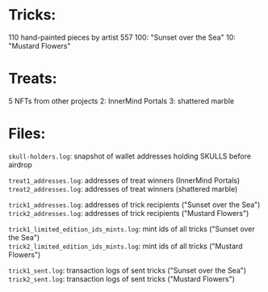 # Tricks:

110 hand-painted pieces by artist 557
100: "Sunset over the Sea"
10: "Mustard Flowers"
  
# Treats:

5 NFTs from other projects
2: InnerMind Portals
3: shattered marble  
  
# Files:

`skull-holders.log`: snapshot of wallet addresses holding SKULLS before airdrop  

`treat1_addresses.log`: addresses of treat winners (InnerMind Portals)  
`treat2_addresses.log`: addresses of treat winners (shattered marble)  

`trick1_addresses.log`: addresses of trick recipients ("Sunset over the Sea")  
`trick2_addresses.log`: addresses of trick recipients ("Mustard Flowers")  

`trick1_limited_edition_ids_mints.log`: mint ids of all tricks ("Sunset over the Sea")  
`trick2_limited_edition_ids_mints.log`: mint ids of all tricks ("Mustard Flowers")  

`trick1_sent.log`: transaction logs of sent tricks ("Sunset over the Sea")  
`trick2_sent.log`: transaction logs of sent tricks ("Mustard Flowers")  
